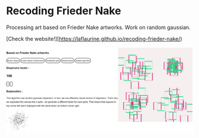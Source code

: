 # Recoding Frieder Nake

Processing art based on Frieder Nake artworks. Work on random gaussian.

[Check the website!][https://laflaurine.github.io/recoding-frieder-nake/)

<img src="screen/bicolor_gauss.JPG"/>
